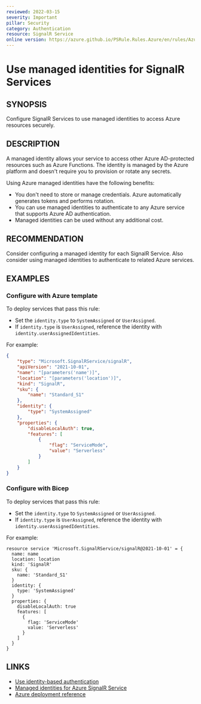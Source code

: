 ```yaml
---
reviewed: 2022-03-15
severity: Important
pillar: Security
category: Authentication
resource: SignalR Service
online version: https://azure.github.io/PSRule.Rules.Azure/en/rules/Azure.SignalR.ManagedIdentity/
---
```


# Use managed identities for SignalR Services

## SYNOPSIS

Configure SignalR Services to use managed identities to access Azure resources securely.

## DESCRIPTION

A managed identity allows your service to access other Azure AD-protected resources such as Azure Functions.
The identity is managed by the Azure platform and doesn't require you to provision or rotate any secrets.

Using Azure managed identities have the following benefits:

- You don't need to store or manage credentials.
  Azure automatically generates tokens and performs rotation.
- You can use managed identities to authenticate to any Azure service that supports Azure AD authentication.
- Managed identities can be used without any additional cost.

## RECOMMENDATION

Consider configuring a managed identity for each SignalR Service.
Also consider using managed identities to authenticate to related Azure services.

## EXAMPLES

### Configure with Azure template

To deploy services that pass this rule:

- Set the `identity.type` to `SystemAssigned` or `UserAssigned`.
- If `identity.type` is `UserAssigned`, reference the identity with `identity.userAssignedIdentities`.

For example:

```json
{
    "type": "Microsoft.SignalRService/signalR",
    "apiVersion": "2021-10-01",
    "name": "[parameters('name')]",
    "location": "[parameters('location')]",
    "kind": "SignalR",
    "sku": {
        "name": "Standard_S1"
    },
    "identity": {
        "type": "SystemAssigned"
    },
    "properties": {
        "disableLocalAuth": true,
        "features": [
            {
                "flag": "ServiceMode",
                "value": "Serverless"
            }
        ]
    }
}
```

### Configure with Bicep

To deploy services that pass this rule:

- Set the `identity.type` to `SystemAssigned` or `UserAssigned`.
- If `identity.type` is `UserAssigned`, reference the identity with `identity.userAssignedIdentities`.

For example:

```bicep
resource service 'Microsoft.SignalRService/signalR@2021-10-01' = {
  name: name
  location: location
  kind: 'SignalR'
  sku: {
    name: 'Standard_S1'
  }
  identity: {
    type: 'SystemAssigned'
  }
  properties: {
    disableLocalAuth: true
    features: [
      {
        flag: 'ServiceMode'
        value: 'Serverless'
      }
    ]
  }
}
```

## LINKS

- [Use identity-based authentication](https://learn.microsoft.com/azure/architecture/framework/security/design-identity-authentication#use-identity-based-authentication)
- [Managed identities for Azure SignalR Service](https://docs.microsoft.com/azure/azure-signalr/howto-use-managed-identity)
- [Azure deployment reference](https://docs.microsoft.com/azure/templates/microsoft.signalrservice/signalr)
